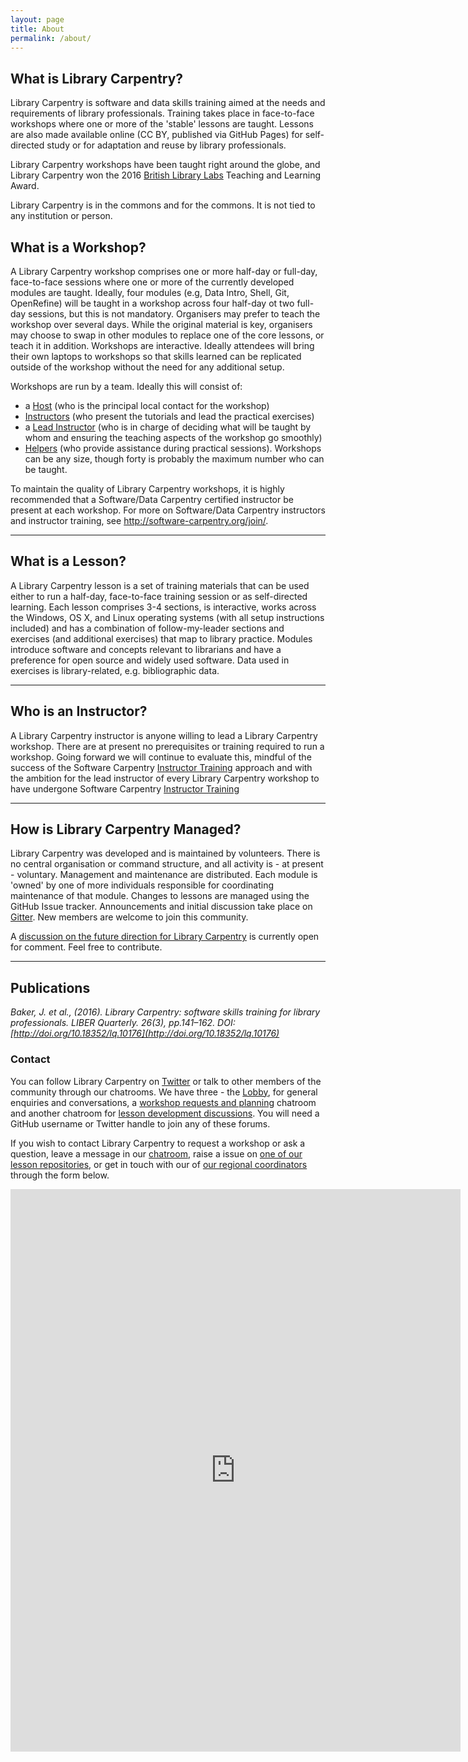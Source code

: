 ```yaml
---
layout: page
title: About
permalink: /about/
---
```


## What is Library Carpentry?

Library Carpentry is software and data skills training aimed at the needs and requirements of library professionals. Training takes place in face-to-face workshops where one or more of the 'stable' lessons are taught. Lessons are also made available online (CC BY, published via GitHub Pages) for self-directed study or for adaptation and reuse by library professionals. 

Library Carpentry workshops have been taught right around the globe, and Library Carpentry won the 2016 [British Library Labs](http://labs.bl.uk/British+Library+Labs+Awards) Teaching and Learning Award.

Library Carpentry is in the commons and for the commons. It is not tied to any institution or person. 

## What is a Workshop?

A Library Carpentry workshop comprises one or more half-day or full-day, face-to-face sessions where one or more of the currently developed modules are taught. Ideally, four modules (e.g, Data Intro, Shell, Git, OpenRefine) will be taught in a workshop across four half-day ot two full-day sessions, but this is not mandatory. Organisers may prefer to teach the workshop over several days. While the original material is key, organisers may choose to swap in other modules to replace one of the core lessons, or teach it in addition. Workshops are interactive. Ideally attendees will bring their own laptops to workshops so that skills learned can be replicated outside of the workshop without the need for any additional setup.

Workshops are run by a team. Ideally this will consist of:

- a [Host](http://software-carpentry.org/checklists/host/) (who is the principal local contact for the workshop)
- [Instructors](http://software-carpentry.org/checklists/instructor/) (who present the tutorials and lead the practical exercises)
- a [Lead Instructor](http://software-carpentry.org/checklists/lead/) (who is in charge of deciding what will be taught by whom and ensuring the teaching aspects of the workshop go smoothly)
- [Helpers](http://software-carpentry.org/checklists/helper/) (who provide assistance during practical sessions). Workshops can be any size, though forty is probably the maximum number who can be taught. 

To maintain the quality of Library Carpentry workshops, it is highly recommended that a Software/Data Carpentry certified instructor be present at each workshop. For more on Software/Data Carpentry instructors and instructor training, see <http://software-carpentry.org/join/>.

______

## What is a Lesson?

A Library Carpentry lesson is a set of training materials that can be used either to run a half-day, face-to-face training session or as self-directed learning. Each lesson comprises 3-4 sections, is interactive, works across the Windows, OS X, and Linux operating systems (with all setup instructions included) and has a combination of follow-my-leader sections and exercises (and additional exercises) that map to library practice. Modules introduce software and concepts relevant to librarians and have a preference for open source and widely used software. Data used in exercises is library-related, e.g. bibliographic data.

______

## Who is an Instructor?

A Library Carpentry instructor is anyone willing to lead a Library Carpentry workshop. There are at present no prerequisites or training required to run a workshop. Going forward we will continue to evaluate this, mindful of the success of the Software Carpentry [Instructor Training](http://swcarpentry.github.io/instructor-training/) approach and with the ambition for the lead instructor of every Library Carpentry workshop to have undergone Software Carpentry [Instructor Training](http://swcarpentry.github.io/instructor-training/)

______

## How is Library Carpentry Managed?

Library Carpentry was developed and is maintained by volunteers. There is no central organisation or command structure, and all activity is - at present - voluntary.  Management and maintenance are distributed. Each module is 'owned' by one of more individuals responsible for coordinating maintenance of that module. Changes to lessons are managed using the GitHub Issue tracker. Announcements and initial discussion take place on [Gitter](https://gitter.im/LibraryCarpentry/). New members are welcome to join this community. 

A [discussion on the future direction for Library Carpentry](https://github.com/data-lessons/librarycarpentry/issues/48) is currently open for comment. Feel free to contribute.

______

## Publications

*Baker, J. et al., (2016). Library Carpentry: software skills training for library professionals. LIBER Quarterly. 26(3), pp.141–162. DOI: [http://doi.org/10.18352/lq.10176](http://doi.org/10.18352/lq.10176)*

### Contact

You can follow Library Carpentry on [Twitter](https://twitter.com/LibCarpentry) or talk to other members of the community through our chatrooms. We have three - the [Lobby](https://gitter.im/LibraryCarpentry/Lobby), for general enquiries and conversations, a [workshop requests and planning](https://gitter.im/LibraryCarpentry/workshops) chatroom and another chatroom for [lesson development discussions](https://gitter.im/LibraryCarpentry/lesson-dev). You will need a GitHub username or Twitter handle to join any of these forums.

If you wish to contact Library Carpentry to request a workshop or ask a question, leave a message in our [chatroom](https://gitter.im/LibraryCarpentry/), raise a issue on [one of our lesson repositories](https://github.com/data-lessons), or get in touch with our of [our regional coordinators](https://github.com/data-lessons/librarycarpentry/issues/10#issue-181435373) through the form below.

<iframe src="https://docs.google.com/forms/d/e/1FAIpQLSf2m4uYJ_-7EyuQA9071MICt2diG7X-IhJKfqKCyf8pJ77_aA/viewform?embedded=true" width="720" height="900" frameborder="0" marginheight="0" marginwidth="0">Loading...</iframe>
